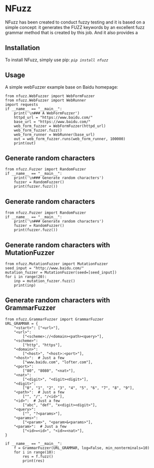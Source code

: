 # NFuzz
NFuzz has been created to conduct fuzzy testing and it is based on a simple concept: it generates the FUZZ keywords by an excellent fuzz grammar method that is created by this job. And it also provides a 

## Installation
To install NFuzz, simply use pip:
 _`pip install nfuzz`_

## Usage
A simple webFuzzer example base on Baidu homepage:
```
from nfuzz.WebFuzzer import WebFormFuzzer
from nfuzz.WebFuzzer import WebRunner
import requests
if __name__ == "__main__":
    print('\n### A WebFormFuzzer')
    httpd_url = "https://www.baidu.com/"
    base_url = "https://www.baidu.com/"
    web_form_fuzzer = WebFormFuzzer(httpd_url)
    web_form_fuzzer.fuzz()
    web_form_runner = WebRunner(base_url)
    out = web_form_fuzzer.runs(web_form_runner, 100000)
    print(out)
```

## Generate random characters
```
from nfuzz.Fuzzer import RandomFuzzer
if __name__ == "__main__":
    print('\n### Generate random characters')
    fuzzer = RandomFuzzer()
    print(fuzzer.fuzz())
```

## Generate random characters
```
from nfuzz.Fuzzer import RandomFuzzer
if __name__ == "__main__":
    print('\n### Generate random characters')
    fuzzer = RandomFuzzer()
    print(fuzzer.fuzz())
```

## Generate random characters with MutationFuzzer
```
from nfuzz.MutationFuzzer import MutationFuzzer
seed_input = "http://www.baidu.com/"
mutation_fuzzer = MutationFuzzer(seed=[seed_input])
for i in range(20):
    inp = mutation_fuzzer.fuzz()
    print(inp)
```


## Generate random characters with GrammarFuzzer
```
from nfuzz.GrammarFuzzer import GrammarFuzzer
URL_GRAMMAR = {
    "<start>": ["<url>"],
    "<url>":
        ["<scheme>://<domain><path><query>"],
    "<scheme>":
        ["http", "https"],
    "<domain>":
        ["<host>", "<host>:<port>"],
    "<host>":  # Just a few
        ["www.baidu.com", "lofter.com"],
    "<port>":
        ["80", "8080", "<nat>"],
    "<nat>":
        ["<digit>", "<digit><digit>"],
    "<digit>":
        ["0", "1", "2", "3", "4", "5", "6", "7", "8", "9"],
    "<path>":  # Just a few
        ["", "/", "/<id>"],
    "<id>":  # Just a few
        ["abc", "def", "x<digit><digit>"],
    "<query>":
        ["", "?<params>"],
    "<params>":
        ["<param>", "<param>&<params>"],
    "<param>":  # Just a few
        ["<id>=<id>", "<id>=<nat>"],
}

if __name__ == "__main__":
    f = GrammarFuzzer(URL_GRAMMAR, log=False, min_nonterminals=10)
    for i in range(10):
        res = f.fuzz()
        print(res)
```